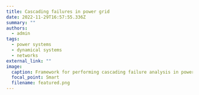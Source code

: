 ```yaml
---
title: Cascading failures in power grid
date: 2022-11-29T16:57:55.336Z
summary: ""
authors:
  - admin
tags:
  - power systems
  - dynamical systems
  - networks
external_link: ""
image:
  caption: Framework for performing cascading failure analysis in power grid networks
  focal_point: Smart
  filename: featured.png
---
```


